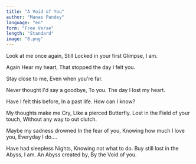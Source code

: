 ```yaml
---
title: "A Void of You"
author: "Manas Pandey"
language: "en"
form: "Free Verse"
length: "Standard"
image: "6.png"
---
```

Look at me once again,
Still Locked in your first Glimpse,
I am.

Again Hear my heart,
That stopped the day I felt you.

Stay close to me,
Even when you're far.

Never thought I'd say a goodbye,
To you.
The day I lost my heart.

Have I felt this before,
In a past life.
How can I know?

My thoughts make me Cry,
Like a pierced Butterfly.
Lost in the Field of your touch,
Without any way to out clutch.

Maybe
my sadness drowned
In the fear of you,
Knowing how much I love you,
Everyday I do....

Have had sleepless Nights,
Knowing not what to do.
Buy still lost in the Abyss,
I am.
An Abyss created by,
By the Void of you.